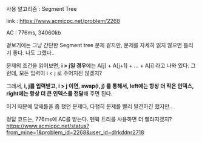 사용 알고리즘 : Segment Tree

link : https://www.acmicpc.net/problem/2268

AC : 776ms, 34060kb

겉보기에는 그냥 간단한 Segment tree 문제 같지만, 문제를 자세히 읽지 않으면 틀리기 좋다. 나도 그랬다.. 

문제의 조건을 읽어보면, **i > j일 경우**에는 A[j] + A[j+1] + ... + A[i] 라고 나와 있다. 그런데, 모든 입력이 i < j 로 주어지진 않겠지? 

그래서, **i, j를 입력받고, i > j 이면, swap(i, j) 를 통해서, left에는 항상 더 작은 인덱스, right에는 항상 더 큰 인덱스를 전달**해 주면 된다. 

이거 때문에 맞왜틀을 좀 했던 문제다, 다행히 문제를 빨리 발견하긴 했지만..

정답 코드는, 776ms에 AC를 받는다. 펜윅 트리를 사용하면 더 빨라지겠지? https://www.acmicpc.net/status?from_mine=1&problem_id=2268&user_id=dlrkddnr2718
